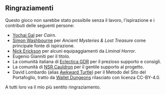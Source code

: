 ## Ringraziamenti
Questo gioco non sarebbe stato possibile senza il lavoro, l'ispirazione e i contributi delle seguenti persone:
- [Yochai Gal](https://newschoolrevolution.com/) per *Cairn*.
- [Simon Washbourne](https://rpggeek.com/rpgdesigner/18574/simon-washbourne) per *Ancient Mysteries & Lost Treasure* come principale fonte di ispirazione.
- [Nick Erickson](https://goblinarchives.blot.im/) per alcuni equipaggiamenti da *Liminal Horror*.
- Eugenio Gianniti per il titolo.
- La comunità italiana di [Eclectica GDR](https://t.me/eclecticagdr) per il prezioso supporto e consigli.
- La comunità di [NSR Cauldron](https://discord.io/newschoolrevolution) per il gentile supporto al progetto.
- David Lombardo (alias [Awkward Turtle](https://awkwardturtle.itch.io/)) per il Metodo del Sito del Portafoglio, tratto da [Wallet Dungeons](https://awkwardturtle.itch.io/wallet-dungeons) rilasciato con licenza CC-BY-4.0.

A tutti loro va il mio più sentito ringraziamento.

